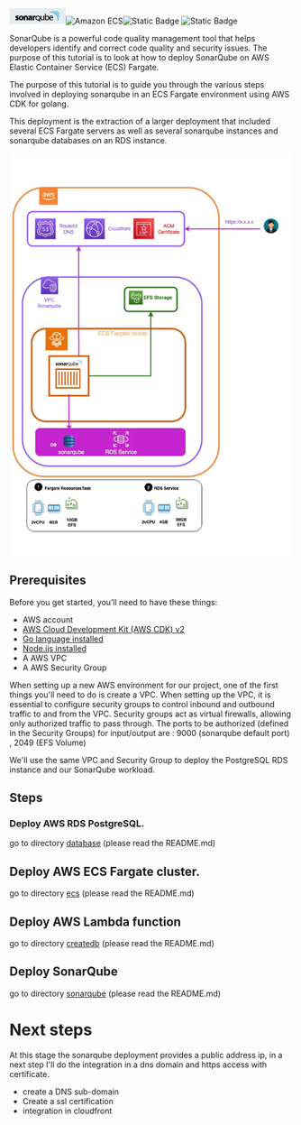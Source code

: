  ![SonarQube](images/sonar.png)![Amazon ECS](https://img.shields.io/static/v1?style=for-the-badge&message=Amazon+ECS&color=222222&logo=Amazon+ECS&logoColor=FF9900&label=)![Static Badge](https://img.shields.io/badge/Go-v1.21-blue:) ![Static Badge](https://img.shields.io/badge/AWS_CDK-v2.96.2-blue:)



SonarQube is a powerful code quality management tool that helps developers identify and correct code quality and security issues. The purpose of this tutorial is to look at how to deploy SonarQube on AWS Elastic Container Service (ECS) Fargate.

The purpose of this tutorial is to guide you through the various steps involved in deploying sonarqube in an ECS Fargate environment using AWS CDK for golang.

This deployment is the extraction of a larger deployment that included several ECS Fargate servers as well as several sonarqube instances and sonarqube databases on an RDS instance.

![Azure AKS, Azure AKS](/images/aws-ecs-fargate-sonar.jpg)

## Prerequisites

Before you get started, you’ll need to have these things:

* AWS account
* [AWS Cloud Development Kit (AWS CDK) v2](https://docs.aws.amazon.com/cdk/v2/guide/getting_started.html)
* [Go language installed](https://go.dev/)
* [Node.jjs installed](https://nodejs.org/en)
* A AWS VPC
* A AWS Security Group

When setting up a new AWS environment for our project, one of the first things you'll need to do is create a VPC.
When setting up the VPC, it is essential to configure security groups to control inbound and outbound traffic to and from the VPC. Security groups act as virtual firewalls, allowing only authorized traffic to pass through.
The ports to be authorized (defined in the Security Groups) for input/output are : 9000 (sonarqube default port) , 2049 (EFS Volume) 

We'll use the same VPC and Security Group to deploy the PostgreSQL RDS instance and our SonarQube workload.

## Steps

### Deploy AWS RDS PostgreSQL.

go to directory [database](https://github.com/colussim/AWS_ECS_FARGATE_SONARQUBE/tree/main/database) (please read the README.md)

## Deploy AWS ECS Fargate cluster.

go to directory [ecs](https://github.com/colussim/AWS_ECS_FARGATE_SONARQUBE/tree/main/ecs) (please read the README.md)

## Deploy AWS Lambda function 

go to directory [createdb](https://github.com/colussim/AWS_ECS_FARGATE_SONARQUBE/tree/main/createdb) (please read the README.md)

## Deploy SonarQube

go to directory [sonarqube](https://github.com/colussim/AWS_ECS_FARGATE_SONARQUBE/tree/main/sonarqube) (please read the README.md)



# Next steps

At this stage the sonarqube deployment provides a public address ip, in a next step I'll do the integration in a dns domain and https access with certificate.

- create a DNS sub-domain
- Create a ssl certification 
- integration in cloudfront
